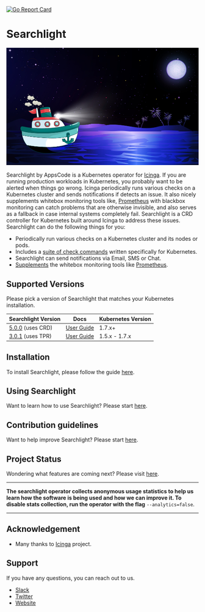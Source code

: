 [![Go Report Card](https://goreportcard.com/badge/github.com/appscode/searchlight)](https://goreportcard.com/report/github.com/appscode/searchlight)

# Searchlight

<img src="/docs/images/cover.jpg">


Searchlight by AppsCode is a Kubernetes operator for [Icinga](https://www.icinga.com/). If you are running production workloads in Kubernetes, you probably want to be alerted when things go wrong. Icinga periodically runs various checks on a Kubernetes cluster and sends notifications if detects an issue. It also nicely supplements whitebox monitoring tools like, [Prometheus](https://prometheus.io/) with blackbox monitoring can catch problems that are otherwise invisible, and also serves as a fallback in case internal systems completely fail. Searchlight is a CRD controller for Kubernetes built around Icinga to address these issues. Searchlight can do the following things for you:

 - Periodically run various checks on a Kubernetes cluster and its nodes or pods.
 - Includes a [suite of check commands](/docs/reference/hyperalert/hyperalert.md) written specifically for Kubernetes.
 - Searchlight can send notifications via Email, SMS or Chat.
 - [Supplements](https://prometheus.io/docs/practices/alerting/#metamonitoring) the whitebox monitoring tools like [Prometheus](https://prometheus.io).

## Supported Versions
Please pick a version of Searchlight that matches your Kubernetes installation.

| Searchlight Version                                                                      | Docs                                                                       | Kubernetes Version |
|------------------------------------------------------------------------------------------|----------------------------------------------------------------------------|--------------------|
| [5.0.0](https://github.com/appscode/searchlight/releases/tag/5.0.0) (uses CRD) | [User Guide](https://github.com/appscode/searchlight/tree/5.0.0/docs) | 1.7.x+             |
| [3.0.1](https://github.com/appscode/searchlight/releases/tag/3.0.1) (uses TPR)           | [User Guide](https://github.com/appscode/searchlight/tree/3.0.1/docs)      | 1.5.x - 1.7.x      |

## Installation
To install Searchlight, please follow the guide [here](/docs/setup/install.md).

## Using Searchlight
Want to learn how to use Searchlight? Please start [here](/docs/guides/README.md).

## Contribution guidelines
Want to help improve Searchlight? Please start [here](/docs/CONTRIBUTING.md).

## Project Status
Wondering what features are coming next? Please visit [here](/docs/roadmap.md).

---

**The searchlight operator collects anonymous usage statistics to help us learn how the software is being used and
how we can improve it. To disable stats collection, run the operator with the flag** `--analytics=false`.

---

## Acknowledgement
 - Many thanks to [Icinga](https://www.icinga.com/) project.

## Support
If you have any questions, you can reach out to us.
* [Slack](https://slack.appscode.com)
* [Twitter](https://twitter.com/AppsCodeHQ)
* [Website](https://appscode.com)
